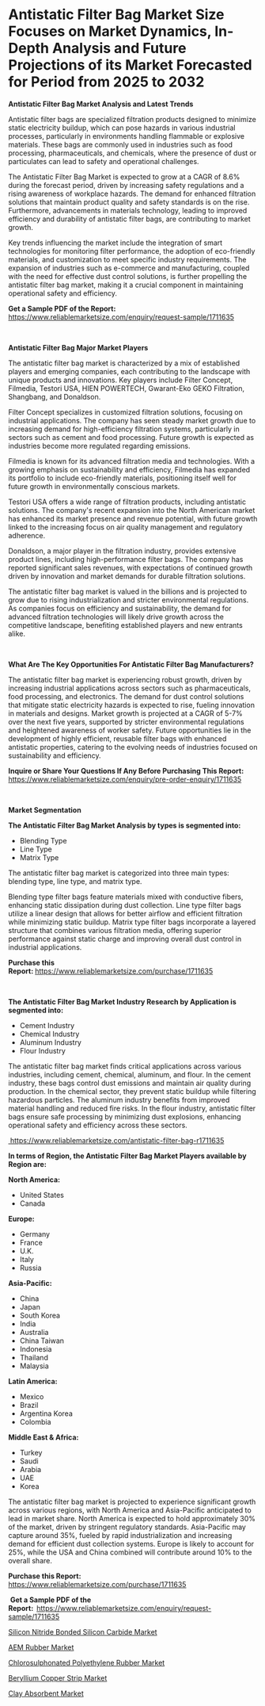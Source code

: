 <p><h1>Antistatic Filter Bag Market Size Focuses on Market Dynamics, In-Depth Analysis and Future Projections of its Market Forecasted for Period from 2025 to 2032</h1></p><p><strong>Antistatic Filter Bag Market Analysis and Latest Trends</strong></p>
<p><p>Antistatic filter bags are specialized filtration products designed to minimize static electricity buildup, which can pose hazards in various industrial processes, particularly in environments handling flammable or explosive materials. These bags are commonly used in industries such as food processing, pharmaceuticals, and chemicals, where the presence of dust or particulates can lead to safety and operational challenges.</p><p>The Antistatic Filter Bag Market is expected to grow at a CAGR of 8.6% during the forecast period, driven by increasing safety regulations and a rising awareness of workplace hazards. The demand for enhanced filtration solutions that maintain product quality and safety standards is on the rise. Furthermore, advancements in materials technology, leading to improved efficiency and durability of antistatic filter bags, are contributing to market growth.</p><p>Key trends influencing the market include the integration of smart technologies for monitoring filter performance, the adoption of eco-friendly materials, and customization to meet specific industry requirements. The expansion of industries such as e-commerce and manufacturing, coupled with the need for effective dust control solutions, is further propelling the antistatic filter bag market, making it a crucial component in maintaining operational safety and efficiency.</p></p>
<p><strong>Get a Sample PDF of the Report:&nbsp;</strong> <a href="https://www.reliablemarketsize.com/enquiry/request-sample/1711635?utm_campaign=2008&utm_medium=2&utm_source=Github&utm_content=ia&utm_term=02042025&utm_id=antistatic-filter-bag">https://www.reliablemarketsize.com/enquiry/request-sample/1711635</a></p>
<p>&nbsp;</p>
<p><strong>Antistatic Filter Bag Major Market Players</strong></p>
<p><p>The antistatic filter bag market is characterized by a mix of established players and emerging companies, each contributing to the landscape with unique products and innovations. Key players include Filter Concept, Filmedia, Testori USA, HIEN POWERTECH, Gwarant-Eko GEKO Filtration, Shangbang, and Donaldson.</p><p>Filter Concept specializes in customized filtration solutions, focusing on industrial applications. The company has seen steady market growth due to increasing demand for high-efficiency filtration systems, particularly in sectors such as cement and food processing. Future growth is expected as industries become more regulated regarding emissions.</p><p>Filmedia is known for its advanced filtration media and technologies. With a growing emphasis on sustainability and efficiency, Filmedia has expanded its portfolio to include eco-friendly materials, positioning itself well for future growth in environmentally conscious markets.</p><p>Testori USA offers a wide range of filtration products, including antistatic solutions. The company's recent expansion into the North American market has enhanced its market presence and revenue potential, with future growth linked to the increasing focus on air quality management and regulatory adherence.</p><p>Donaldson, a major player in the filtration industry, provides extensive product lines, including high-performance filter bags. The company has reported significant sales revenues, with expectations of continued growth driven by innovation and market demands for durable filtration solutions.</p><p>The antistatic filter bag market is valued in the billions and is projected to grow due to rising industrialization and stricter environmental regulations. As companies focus on efficiency and sustainability, the demand for advanced filtration technologies will likely drive growth across the competitive landscape, benefiting established players and new entrants alike.</p></p>
<p>&nbsp;</p>
<p><strong>What Are The Key Opportunities For Antistatic Filter Bag Manufacturers?</strong></p>
<p><p>The antistatic filter bag market is experiencing robust growth, driven by increasing industrial applications across sectors such as pharmaceuticals, food processing, and electronics. The demand for dust control solutions that mitigate static electricity hazards is expected to rise, fueling innovation in materials and designs. Market growth is projected at a CAGR of 5-7% over the next five years, supported by stricter environmental regulations and heightened awareness of worker safety. Future opportunities lie in the development of highly efficient, reusable filter bags with enhanced antistatic properties, catering to the evolving needs of industries focused on sustainability and efficiency.</p></p>
<p><strong>Inquire or Share Your Questions If Any Before Purchasing This Report:</strong> <a href="https://www.reliablemarketsize.com/enquiry/pre-order-enquiry/1711635?utm_campaign=2008&utm_medium=2&utm_source=Github&utm_content=ia&utm_term=02042025&utm_id=antistatic-filter-bag">https://www.reliablemarketsize.com/enquiry/pre-order-enquiry/1711635</a></p>
<p>&nbsp;</p>
<p><strong>Market Segmentation</strong></p>
<p><strong>The Antistatic Filter Bag Market Analysis by types is segmented into:</strong></p>
<p><ul><li>Blending Type</li><li>Line Type</li><li>Matrix Type</li></ul></p>
<p><p>The antistatic filter bag market is categorized into three main types: blending type, line type, and matrix type. </p><p>Blending type filter bags feature materials mixed with conductive fibers, enhancing static dissipation during dust collection. Line type filter bags utilize a linear design that allows for better airflow and efficient filtration while minimizing static buildup. Matrix type filter bags incorporate a layered structure that combines various filtration media, offering superior performance against static charge and improving overall dust control in industrial applications.</p></p>
<p><strong>Purchase this Report:&nbsp;</strong><a href="https://www.reliablemarketsize.com/purchase/1711635?utm_campaign=2008&utm_medium=2&utm_source=Github&utm_content=ia&utm_term=02042025&utm_id=antistatic-filter-bag">https://www.reliablemarketsize.com/purchase/1711635</a></p>
<p>&nbsp;</p>
<p><strong>The Antistatic Filter Bag Market Industry Research by Application is segmented into:</strong></p>
<p><ul><li>Cement Industry</li><li>Chemical Industry</li><li>Aluminum Industry</li><li>Flour Industry</li></ul></p>
<p><p>The antistatic filter bag market finds critical applications across various industries, including cement, chemical, aluminum, and flour. In the cement industry, these bags control dust emissions and maintain air quality during production. In the chemical sector, they prevent static buildup while filtering hazardous particles. The aluminum industry benefits from improved material handling and reduced fire risks. In the flour industry, antistatic filter bags ensure safe processing by minimizing dust explosions, enhancing operational safety and efficiency across these sectors.</p></p>
<p><a href="https://www.reliablemarketsize.com/antistatic-filter-bag-r1711635?utm_campaign=2008&utm_medium=2&utm_source=Github&utm_content=ia&utm_term=02042025&utm_id=antistatic-filter-bag">&nbsp;https://www.reliablemarketsize.com/antistatic-filter-bag-r1711635</a></p>
<p><strong>In terms of Region, the Antistatic Filter Bag Market Players available by Region are:</strong></p>
<p>
    <p> <strong> North America: </strong>
        <ul>
            <li>United States</li>
            <li>Canada</li>
        </ul>
        </p> 
    <p> <strong> Europe: </strong>
        <ul>
            <li>Germany</li>
            <li>France</li>
            <li>U.K.</li>
            <li>Italy</li>
            <li>Russia</li>
        </ul>
        </p> 
    <p> <strong> Asia-Pacific: </strong>
        <ul>
            <li>China</li>
            <li>Japan</li>
            <li>South Korea</li>
            <li>India</li>
            <li>Australia</li>
            <li>China Taiwan</li>
            <li>Indonesia</li>
            <li>Thailand</li>
            <li>Malaysia</li>
        </ul>
        </p> 
    <p> <strong> Latin America: </strong>
        <ul>
            <li>Mexico</li>
            <li>Brazil</li>
            <li>Argentina Korea</li>
            <li>Colombia</li>
        </ul>
        </p> 
    <p> <strong> Middle East & Africa: </strong>
        <ul>
            <li>Turkey</li>
            <li>Saudi</li>
            <li>Arabia</li>
            <li>UAE</li>
            <li>Korea</li>
        </ul>
    </p>
    </p>
<p><p>The antistatic filter bag market is projected to experience significant growth across various regions, with North America and Asia-Pacific anticipated to lead in market share. North America is expected to hold approximately 30% of the market, driven by stringent regulatory standards. Asia-Pacific may capture around 35%, fueled by rapid industrialization and increasing demand for efficient dust collection systems. Europe is likely to account for 25%, while the USA and China combined will contribute around 10% to the overall share.</p></p>
<p><strong>Purchase this Report: </strong><a href="https://www.reliablemarketsize.com/purchase/1711635?utm_campaign=2008&utm_medium=2&utm_source=Github&utm_content=ia&utm_term=02042025&utm_id=antistatic-filter-bag">https://www.reliablemarketsize.com/purchase/1711635</a></p>
<p>&nbsp;<strong>Get a Sample PDF of the Report:&nbsp;&nbsp;</strong><a href="https://www.reliablemarketsize.com/enquiry/request-sample/1711635?utm_campaign=2008&utm_medium=2&utm_source=Github&utm_content=ia&utm_term=02042025&utm_id=antistatic-filter-bag">https://www.reliablemarketsize.com/enquiry/request-sample/1711635</a></p>
<p><strong></strong></p>
<p><p><a href="https://github.com/yardemuongz5/Market-Research-Report-List-1/blob/main/silicon-nitride-bonded-silicon-carbide-market.md?utm_campaign=2008&utm_medium=2&utm_source=Github&utm_content=ia&utm_term=02042025&utm_id=antistatic-filter-bag">Silicon Nitride Bonded Silicon Carbide Market</a></p><p><a href="https://github.com/ftnlewins/Market-Research-Report-List-1/blob/main/aem-rubber-market.md?utm_campaign=2008&utm_medium=2&utm_source=Github&utm_content=ia&utm_term=02042025&utm_id=antistatic-filter-bag">AEM Rubber Market</a></p><p><a href="https://github.com/idranalexie/Market-Research-Report-List-1/blob/main/chlorosulphonated-polyethylene-rubber-market.md?utm_campaign=2008&utm_medium=2&utm_source=Github&utm_content=ia&utm_term=02042025&utm_id=antistatic-filter-bag">Chlorosulphonated Polyethylene Rubber Market</a></p><p><a href="https://github.com/balbajagatr1/Market-Research-Report-List-1/blob/main/beryllium-copper-strip-market.md?utm_campaign=2008&utm_medium=2&utm_source=Github&utm_content=ia&utm_term=02042025&utm_id=antistatic-filter-bag">Beryllium Copper Strip Market</a></p><p><a href="https://github.com/rempemelon5k/Market-Research-Report-List-1/blob/main/clay-absorbent-market.md?utm_campaign=2008&utm_medium=2&utm_source=Github&utm_content=ia&utm_term=02042025&utm_id=antistatic-filter-bag">Clay Absorbent Market</a></p></p>